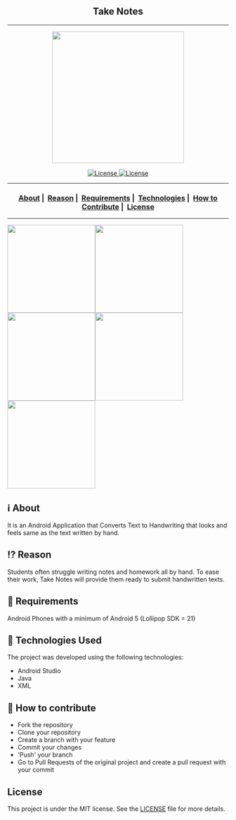 
<h2 align="center">Take Notes</h2>

___
<p align="center">
  <img src="https://readme-maker.herokuapp.com/uploads/e265172ff5899872-Untitled-design.png" width="300" heigth="300"\>
</p>

<p align="center">
  <a href="LICENSE">
    <img alt="License" src="https://img.shields.io/badge/License-MIT-success.svg">
  </a>
  <a href = "https://opensource.org/">
    <img alt="License" src="https://badges.frapsoft.com/os/v2/open-source.svg?v=103">
  </a>
</p>

___

<h3 align="center">
  <a href="#information_source-about">About</a>&nbsp;|&nbsp;
  <a href="#interrobang-reason">Reason</a>&nbsp;|&nbsp;
  <a href="#seedling-requirements">Requirements</a>&nbsp;|&nbsp;
  <a href="#rocket-technologies-used">Technologies</a>&nbsp;|&nbsp;
  <a href="#link-how-to-contribute">How to Contribute</a>&nbsp;|&nbsp;
  <a href="#license">License</a>
</h3>

___
<img src="https://readme-maker.herokuapp.com/uploads/4159f274df38c861-Mobile1.png" width="200"><img src="https://readme-maker.herokuapp.com/uploads/4f67123315ba9c19-Mobile2.png" width="200"><img src="https://readme-maker.herokuapp.com/uploads/505f18713f9f3ffd-Mobile3.png" width="200"><img src="https://readme-maker.herokuapp.com/uploads/866ce77eb0f21fc3-Mobile4.png" width="200"> <img src="https://readme-maker.herokuapp.com/uploads/f66d23d89d63804d-Mobile5.png" width="200"> 

## :information_source: About

It is an Android Application that Converts Text to Handwriting that looks and feels same as the text written by hand.

## :interrobang: Reason

Students often struggle writing notes and homework all by hand. To ease their work, Take Notes will provide them ready to submit handwritten texts.

## :seedling: Requirements

Android Phones with a minimum of Android 5 (Lollipop SDK = 21)

## :rocket: Technologies Used

The project was developed using the following technologies:
- Android Studio
- Java
- XML

## :link: How to contribute 

- Fork the repository
- Clone your repository
- Create a branch with your feature
- Commit your changes
- 'Push' your branch
- Go to Pull Requests of the original project and create a pull request with your commit

## License

This project is under the MIT license. See the [LICENSE](LICENSE) file for more details.
